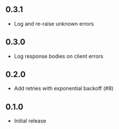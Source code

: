 ## 0.3.1
 - Log and re-raise unknown errors

## 0.3.0
 - Log response bodies on client errors

## 0.2.0
 - Add retries with exponential backoff (#8)

## 0.1.0
 - Initial release

